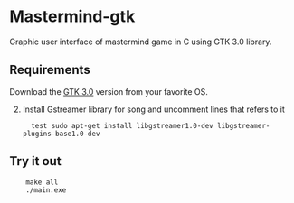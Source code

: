 # Mastermind-gtk

Graphic user interface of mastermind game in C using GTK 3.0 library.

## Requirements 

Download the [GTK 3.0](https://www.gtk.org/docs/installations/index) version from your favorite OS.

2. Install Gstreamer library for song and uncomment lines that refers to it

         test sudo apt-get install libgstreamer1.0-dev libgstreamer-plugins-base1.0-dev

## Try it out

        make all
        ./main.exe
